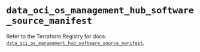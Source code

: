# `data_oci_os_management_hub_software_source_manifest`

Refer to the Terraform Registry for docs: [`data_oci_os_management_hub_software_source_manifest`](https://registry.terraform.io/providers/oracle/oci/7.19.0/docs/data-sources/os_management_hub_software_source_manifest).
